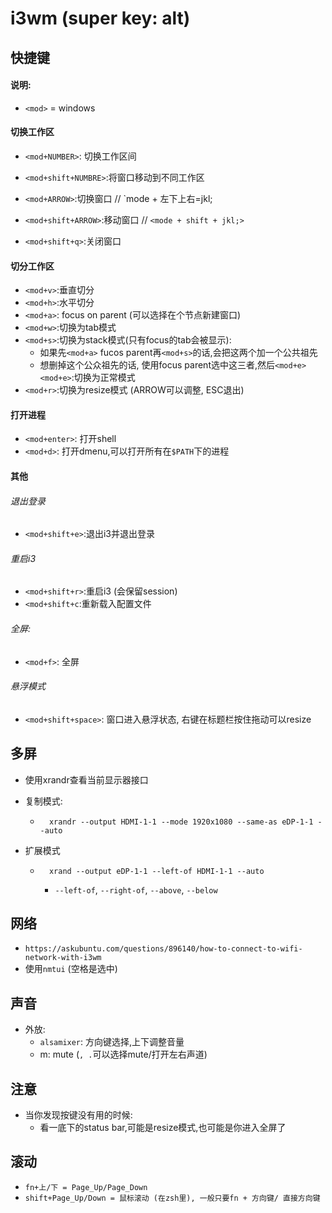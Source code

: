 # i3wm (super key: alt)



## 快捷键

#### 说明:

- `<mod>` = windows

#### 切换工作区

- `<mod+NUMBER>`: 切换工作区间
- `<mod+shift+NUMBRE>`:将窗口移动到不同工作区

- `<mod+ARROW>`:切换窗口  // `mode + 左下上右=jkl;
- `<mod+shift+ARROW>`:移动窗口 // `<mode + shift + jkl;>`
- `<mod+shift+q>`:关闭窗口

#### 切分工作区

- `<mod+v>`:垂直切分
- `<mod+h>`:水平切分
- `<mod+a>`: focus on parent (可以选择在个节点新建窗口)
- `<mod+w>`:切换为tab模式
- `<mod+s>`:切换为stack模式(只有focus的tab会被显示):
    - 如果先`<mod+a>` fucos parent再`<mod+s>`的话,会把这两个加一个公共祖先
    - 想删掉这个公众祖先的话, 使用focus parent选中这三者,然后`<mod+e>` `<mod+e>`:切换为正常模式
- `<mod+r>`:切换为resize模式 (ARROW可以调整, ESC退出)

#### 打开进程

- `<mod+enter>`: 打开shell
- `<mod+d>`: 打开dmenu,可以打开所有在`$PATH`下的进程

#### 其他

###### 退出登录

- `<mod+shift+e>`:退出i3并退出登录

###### 重启i3

- `<mod+shift+r>`:重启i3 (会保留session)
- `<mod+shift+c`:重新载入配置文件

###### 全屏:

- `<mod+f>`: 全屏

###### 悬浮模式

- `<mod+shift+space>`: 窗口进入悬浮状态, 右键在标题栏按住拖动可以resize

## 多屏

- 使用xrandr查看当前显示器接口

- 复制模式:

    - ```
        xrandr --output HDMI-1-1 --mode 1920x1080 --same-as eDP-1-1 --auto
        ```

- 扩展模式

    - ```
        xrand --output eDP-1-1 --left-of HDMI-1-1 --auto
        ```

        - `--left-of`, `--right-of`, `--above`, `--below`

## 网络

- `https://askubuntu.com/questions/896140/how-to-connect-to-wifi-network-with-i3wm`
- 使用`nmtui` (空格是选中)

## 声音

- 外放:
    - `alsamixer`: 方向键选择,上下调整音量
    - m: mute (`, .`可以选择mute/打开左右声道)

## 注意

- 当你发现按键没有用的时候:
    - 看一底下的status bar,可能是resize模式,也可能是你进入全屏了

## 滚动

- `fn+上/下 = Page_Up/Page_Down`
- `shift+Page_Up/Down = 鼠标滚动 (在zsh里), 一般只要fn + 方向键/ 直接方向键`